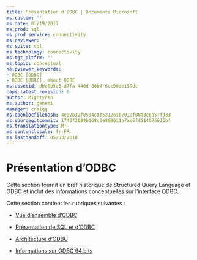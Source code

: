 ```yaml
---
title: Présentation d’ODBC | Documents Microsoft
ms.custom: ''
ms.date: 01/19/2017
ms.prod: sql
ms.prod_service: connectivity
ms.reviewer: ''
ms.suite: sql
ms.technology: connectivity
ms.tgt_pltfrm: ''
ms.topic: conceptual
helpviewer_keywords:
- ODBC [ODBC]
- ODBC [ODBC], about ODBC
ms.assetid: dbe0b5a3-d7fa-440d-80b4-6cc00de159dc
caps.latest.revision: 6
author: MightyPen
ms.author: genemi
manager: craigg
ms.openlocfilehash: 4e02b32f0534c8b521261b701af08d3e6d57fd33
ms.sourcegitcommit: 1740f3090b168c0e809611a7aa6fd514075616bf
ms.translationtype: MT
ms.contentlocale: fr-FR
ms.lasthandoff: 05/03/2018
---
```

# <a name="introduction-to-odbc"></a>Présentation d’ODBC
Cette section fournit un bref historique de Structured Query Language et ODBC et inclut des informations conceptuelles sur l’interface ODBC.  
  
 Cette section contient les rubriques suivantes :  
  
-   [Vue d’ensemble d’ODBC](../../odbc/reference/odbc-overview.md)  
  
-   [Présentation de SQL et d’ODBC](../../odbc/reference/introduction-to-sql-and-odbc.md)  
  
-   [Architecture d’ODBC](../../odbc/reference/odbc-architecture.md)  
  
-   [Informations sur ODBC 64 bits](../../odbc/reference/odbc-64-bit-information.md)
